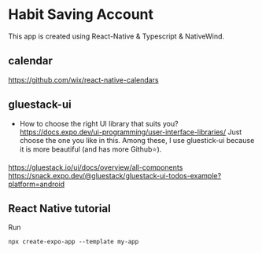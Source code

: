 # Habit Saving Account
This app is created using React-Native & Typescript & NativeWind.

## calendar
https://github.com/wix/react-native-calendars

## gluestack-ui
* How to choose the right UI library that suits you?
https://docs.expo.dev/ui-programming/user-interface-libraries/
Just choose the one you like in this. Among these, I use gluestick-ui
because it is more beautiful (and has more Github⭐️).

https://gluestack.io/ui/docs/overview/all-components
https://snack.expo.dev/@gluestack/gluestack-ui-todos-example?platform=android


## React Native tutorial
Run
```
npx create-expo-app --template my-app
```


